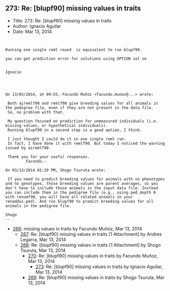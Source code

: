 ## 273: Re: [blupf90] missing values in traits

- Title: 273: Re: [blupf90] missing values in traits
- Author: Ignacio Aguilar
- Date: Mar 13, 2014

```


Running one single reml round  is equivalent to run blupf90. 

you can get prediction error for solutions using OPTION sol se 


Ignacio



 
On 13/03/2014, at 09:55, Facundo Muñoz <facundo.munoz@...> wrote:

 Both airemlf90 and remlf90 give breeding values for all animals in the pedigree file, even if they are not present in the data file.
 So, no problem with that.

 My question focused on prediction for unmeasured individuals (i.e. missing values, or hypothetical individuals).
 Running blupf90 in a second step is a good option, I think.

 I just thought I could do it in one single reml run.
 In fact, I have done it with remlf90. But today I noticed the warning issued by airemlf90.

 Thank you for your useful responses.
         Facundo.-

On 03/13/2014 01:29 PM, Shogo Tsuruta wrote:

 If you need to predict breeding values for animals with no phenotypes and no genotypes, those breeding values are parent averages, so you don't have to include those animals in the input data file. Instead you can include them in the pedigree file (e.g., using ped_depth 0 with renumf90, you will have all related animals in your renaddxx.ped). And run blupf90 to predict breeding values for all animals in the pedigree file.

Shogo
-- 
```

- [266](0266.md): missing values in traits by Facundo Muñoz, Mar 13, 2014
    - [267](0267.md): Re: [blupf90] missing values in traits [1 Attachment] by Andres Legarra, Mar 13, 2014
    - [268](0268.md): Re: [blupf90] missing values in traits [1 Attachment] by Shogo Tsuruta, Mar 13, 2014
        - [270](0270.md): Re: [blupf90] missing values in traits by Facundo Muñoz, Mar 13, 2014
            - [273](0273.md): Re: [blupf90] missing values in traits by Ignacio Aguilar, Mar 13, 2014
        - [269](0269.md): Re: [blupf90] missing values in traits by Shogo Tsuruta, Mar 13, 2014
